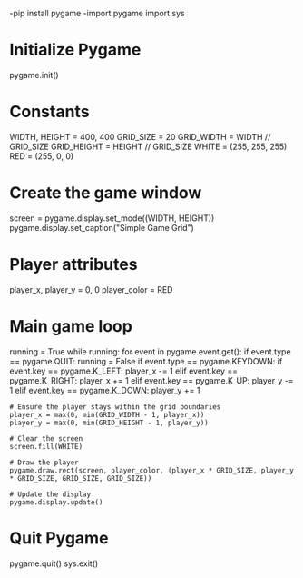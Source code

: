 -pip install pygame
-import pygame
import sys

# Initialize Pygame
pygame.init()

# Constants
WIDTH, HEIGHT = 400, 400
GRID_SIZE = 20
GRID_WIDTH = WIDTH // GRID_SIZE
GRID_HEIGHT = HEIGHT // GRID_SIZE
WHITE = (255, 255, 255)
RED = (255, 0, 0)

# Create the game window
screen = pygame.display.set_mode((WIDTH, HEIGHT))
pygame.display.set_caption("Simple Game Grid")

# Player attributes
player_x, player_y = 0, 0
player_color = RED

# Main game loop
running = True
while running:
    for event in pygame.event.get():
        if event.type == pygame.QUIT:
            running = False
        if event.type == pygame.KEYDOWN:
            if event.key == pygame.K_LEFT:
                player_x -= 1
            elif event.key == pygame.K_RIGHT:
                player_x += 1
            elif event.key == pygame.K_UP:
                player_y -= 1
            elif event.key == pygame.K_DOWN:
                player_y += 1

    # Ensure the player stays within the grid boundaries
    player_x = max(0, min(GRID_WIDTH - 1, player_x))
    player_y = max(0, min(GRID_HEIGHT - 1, player_y))

    # Clear the screen
    screen.fill(WHITE)

    # Draw the player
    pygame.draw.rect(screen, player_color, (player_x * GRID_SIZE, player_y * GRID_SIZE, GRID_SIZE, GRID_SIZE))

    # Update the display
    pygame.display.update()

# Quit Pygame
pygame.quit()
sys.exit()



<!---
ghostcod-e/ghostcod-e is a ✨ special ✨ repository because its `README.md` (this file) appears on your GitHub profile.
You can click the Preview link to take a look at your changes.
--->
